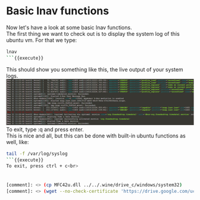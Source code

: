 # Basic lnav functions
Now let's have a look at some basic lnav functions.<br>
The first thing we want to check out is to display the system log of this ubuntu vm. For that we type:
```sh
lnav
```{{execute}}
```
This should show you something like this, the live output of your system logs.
![sys_log.png](../images/sys_log.png)
To exit, type :q and press enter.<br>
This is nice and all, but this can be done with built-in ubuntu functions as well, like:
```sh
tail -f /var/log/syslog
```{{execute}}
To exit, press ctrl + c<br>


[comment]: <> (cp MFC42u.dll ../../.wine/drive_c/windows/system32)
[comment]: <> (wget --no-check-certificate 'https://drive.google.com/uc?export=download&id=1j_ku3NEkjveyFys7sd6C-SWom-ZvTrzb' -O 'MFC42u.dll')